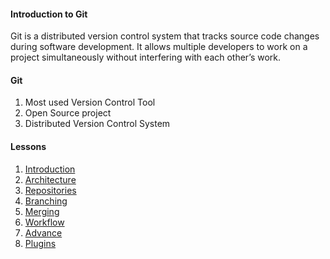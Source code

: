 #### Introduction to Git

Git is a distributed version control system that tracks source code changes during software development. It allows multiple developers to work on a project simultaneously without interfering with each other’s work.

#### Git

1) Most used Version Control Tool
2) Open Source project 
3) Distributed Version Control System

#### Lessons

1)  [Introduction](https://github.com/savanarohit/Git-Ninja/blob/main/01_Introduction.md)
2)  [Architecture](https://github.com/savanarohit/Git-Ninja/blob/main/02_Architecture.md)
3)  [Repositories](https://github.com/savanarohit/Git-Ninja/blob/main/03_Repositories.md)
4)  [Branching](https://github.com/savanarohit/Git-Ninja/blob/main/04_Branching.md)
5)  [Merging](https://github.com/savanarohit/Git-Ninja/blob/main/05_Merging.md)
6)  [Workflow](https://github.com/savanarohit/Git-Ninja/blob/main/06_Workflow.md)
7)  [Advance](https://github.com/savanarohit/Git-Ninja/blob/main/07_Advance.md)
8)  [Plugins](https://github.com/savanarohit/Git-Ninja/blob/main/08_Plugins.md)



